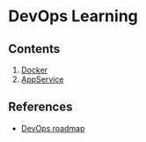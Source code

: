 # DevOps Learning

## Contents
1. [Docker](./docker/README.md)
2. [AppService](./azure/app-service/README.md)

## References
+ [DevOps roadmap](https://roadmap.sh/devops)